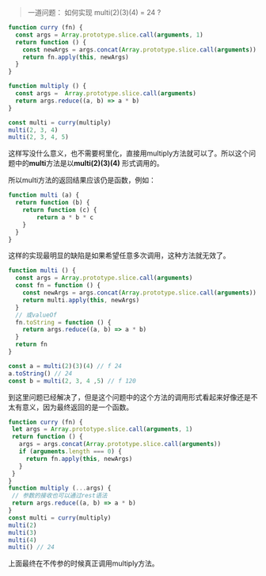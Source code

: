 > 一道问题： 如何实现 multi(2)(3)(4) = 24 ?
```js
function curry (fn) {
  const args = Array.prototype.slice.call(arguments, 1)
  return function () {
    const newArgs = args.concat(Array.prototype.slice.call(arguments))
    return fn.apply(this, newArgs)
  }
}

function multiply () {
  const args =  Array.prototype.slice.call(arguments)
  return args.reduce((a, b) => a * b)
}

const multi = curry(multiply)
multi(2, 3, 4)
multi(2, 3, 4, 5)
```
这样写没什么意义，也不需要柯里化，直接用multiply方法就可以了。所以这个问题中的**multi**方法是以**multi(2)(3)(4)** 形式调用的。

所以multi方法的返回结果应该仍是函数，例如：
```js
function multi (a) {
  return function (b) {
    return function (c) {
        return a * b * c
    } 
  }
}
```

这样的实现最明显的缺陷是如果希望任意多次调用，这种方法就无效了。
```js
function multi () {
  const args = Array.prototype.slice.call(arguments)
  const fn = function () {
    const newArgs = args.concat(Array.prototype.slice.call(arguments))
    return multi.apply(this, newArgs)
  }
  // 或valueOf
  fn.toString = function () {
    return args.reduce((a, b) => a * b)
  }
  return fn
}

const a = multi(2)(3)(4) // f 24
a.toString() // 24
const b = multi(2, 3, 4 ,5) // f 120
```   
到这里问题已经解决了，但是这个问题中的这个方法的调用形式看起来好像还是不太有意义，因为最终返回的是一个函数。
 ```js   
function curry (fn) {
  let args = Array.prototype.slice.call(arguments, 1)
  return function () {
    args = args.concat(Array.prototype.slice.call(arguments))
    if (arguments.length === 0) {
      return fn.apply(this, newArgs)
    }
  }
}
function multiply (...args) {
  // 参数的接收也可以通过rest语法
  return args.reduce((a, b) => a * b)
}
const multi = curry(multiply)
multi(2)
multi(3)
multi(4)
multi() // 24
```
上面最终在不传参的时候真正调用multiply方法。